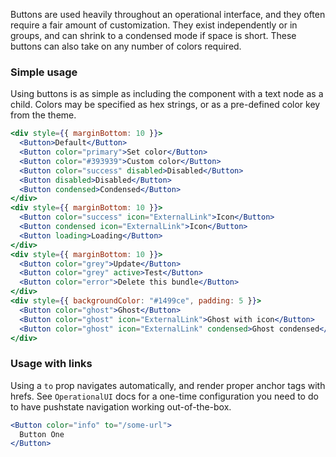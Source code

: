Buttons are used heavily throughout an operational interface, and they often require a fair amount of customization. They exist independently or in groups, and can shrink to a condensed mode if space is short. These buttons can also take on any number of colors required.

### Simple usage

Using buttons is as simple as including the component with a text node as a child. Colors may be specified as hex strings, or as a pre-defined color key from the theme.

```jsx
<div style={{ marginBottom: 10 }}>
  <Button>Default</Button>
  <Button color="primary">Set color</Button>
  <Button color="#393939">Custom color</Button>
  <Button color="success" disabled>Disabled</Button>
  <Button disabled>Disabled</Button>
  <Button condensed>Condensed</Button>
</div>
<div style={{ marginBottom: 10 }}>
  <Button color="success" icon="ExternalLink">Icon</Button>
  <Button condensed icon="ExternalLink">Icon</Button>
  <Button loading>Loading</Button>
</div>
<div style={{ marginBottom: 10 }}>
  <Button color="grey">Update</Button>
  <Button color="grey" active>Test</Button>
  <Button color="error">Delete this bundle</Button>
</div>
<div style={{ backgroundColor: "#1499ce", padding: 5 }}>
  <Button color="ghost">Ghost</Button>
  <Button color="ghost" icon="ExternalLink">Ghost with icon</Button>
  <Button color="ghost" icon="ExternalLink" condensed>Ghost condensed</Button>
</div>
```

### Usage with links

Using a `to` prop navigates automatically, and render proper anchor tags with hrefs. See `OperationalUI` docs for a one-time configuration you need to do to have pushstate navigation working out-of-the-box.

```jsx
<Button color="info" to="/some-url">
  Button One
</Button>
```
